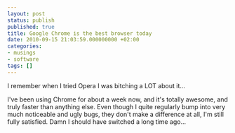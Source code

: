 ```yaml
---
layout: post
status: publish
published: true
title: Google Chrome is the best browser today
date: 2010-09-15 21:03:59.000000000 +02:00
categories:
- musings
- software
tags: []
---
```

I remember when I tried Opera I was bitching a LOT about it...

I've been using Chrome for about a week now, and it's totally awesome, and truly faster than anything else. Even though I quite regularly bump into very much noticeable and ugly bugs, they don't make a difference at all, I'm still fully satisfied. Damn I should have switched a long time ago...
